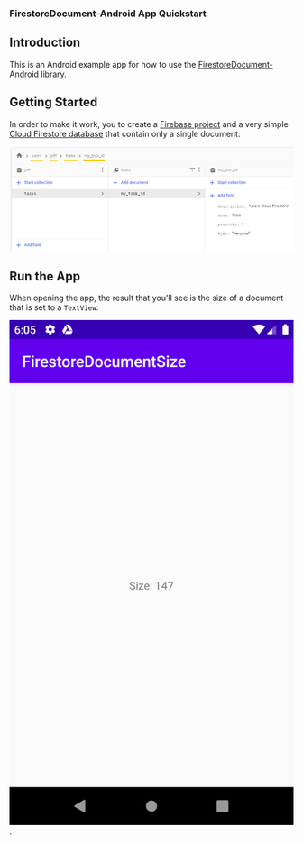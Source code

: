 ### FirestoreDocument-Android App Quickstart

## Introduction

This is an Android example app for how to use the [FirestoreDocument-Android library](https://github.com/alexmamo/FirestoreDocument-Android/blob/master/firestore-document/).

## Getting Started

In order to make it work, you to create a [Firebase project](https://firebase.google.com/docs/android/setup) and a very simple [Cloud Firestore database](https://firebase.google.com/docs/firestore) that contain only a single document:

![Firestore Document Structure](firestore-document/doc_structure.png)

## Run the App

When opening the app, the result that you'll see is the size of a document that is set to a `TextView`:

![App Screenshot](app_screenshot.png).
